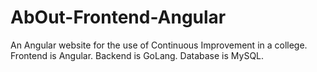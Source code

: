 # AbOut-Frontend-Angular
An Angular website for the use of Continuous Improvement in a college. Frontend is Angular. Backend is GoLang. Database is MySQL.
